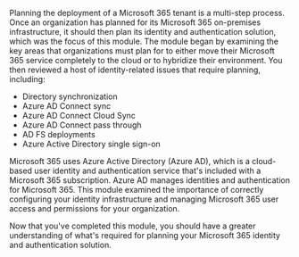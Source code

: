 Planning the deployment of a Microsoft 365 tenant is a multi-step process. Once an organization has planned for its Microsoft 365 on-premises infrastructure, it should then plan its identity and authentication solution, which was the focus of this module. The module began by examining the key areas that organizations must plan for to either move their Microsoft 365 service completely to the cloud or to hybridize their environment. You then reviewed a host of identity-related issues that require planning, including:

 -  Directory synchronization
 -  Azure AD Connect sync
 -  Azure AD Connect Cloud Sync
 -  Azure AD Connect pass through
 -  AD FS deployments
 -  Azure Active Directory single sign-on

Microsoft 365 uses Azure Active Directory (Azure AD), which is a cloud-based user identity and authentication service that's included with a Microsoft 365 subscription. Azure AD manages identities and authentication for Microsoft 365. This module examined the importance of correctly configuring your identity infrastructure and managing Microsoft 365 user access and permissions for your organization.

Now that you've completed this module, you should have a greater understanding of what's required for planning your Microsoft 365 identity and authentication solution.
